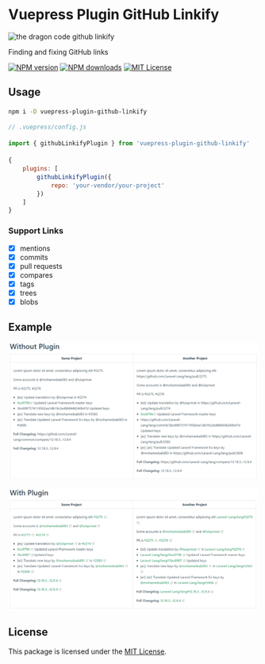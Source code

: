 # Vuepress Plugin GitHub Linkify

![the dragon code github linkify](https://preview.dragon-code.pro/the-dragon-code/github-linkify.svg?brand=vuepress&invert=1)

Finding and fixing GitHub links

[![NPM version][npm-version-image]][npm-url]
[![NPM downloads][npm-downloads-image]][npm-downloads-url]
[![MIT License][license-image]][license-url]

## Usage

```bash
npm i -D vuepress-plugin-github-linkify
```

```javascript
// .vuepress/config.js

import { githubLinkifyPlugin } from 'vuepress-plugin-github-linkify'

{
    plugins: [
        githubLinkifyPlugin({
            repo: 'your-vendor/your-project'
        })
    ]
}
```

### Support Links

* [x] mentions
* [x] commits
* [x] pull requests
* [x] compares
* [x] tags
* [x] trees
* [x] blobs

## Example

![before](.github/images/before.png)

![after](.github/images/after.png)

## License

This package is licensed under the [MIT License][license-url].


[license-image]: https://img.shields.io/badge/license-MIT-blue.svg?style=flat

[license-url]: LICENSE

[npm-url]: https://npmjs.org/package/vuepress-plugin-github-linkify

[npm-version-image]: https://img.shields.io/npm/v/vuepress-plugin-github-linkify.svg?style=flat

[npm-downloads-image]: https://img.shields.io/npm/dm/vuepress-plugin-github-linkify.svg?style=flat

[npm-downloads-url]: https://npmcharts.com/compare/vuepress-plugin-github-linkify?minimal=true
